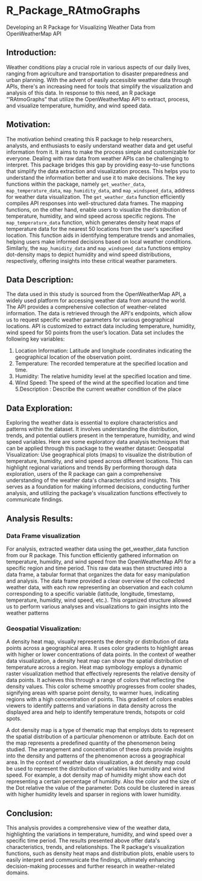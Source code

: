 # R_Package_RAtmoGraphs
Developing an R Package for Visualizing Weather Data from OpenWeatherMap API

## Introduction:
Weather conditions play a crucial role in various aspects of our daily lives, ranging from agriculture and transportation to disaster preparedness and urban planning. With the advent of easily accessible weather data through APIs, there's an increasing need for tools that simplify the visualization and analysis of this data. In response to this need, an R package “’RAtmoGraphs” that utilize the OpenWeatherMap API to extract, process, and visualize temperature, humidity, and wind speed data.

## Motivation:
The motivation behind creating this R package to help researchers, analysts, and enthusiasts to easily understand weather data and get useful information from it. It aims to make the process simple and customizable for everyone. Dealing with raw data from weather APIs can be challenging to interpret. This package bridges this gap by providing easy-to-use functions that simplify the data extraction and visualization process. This helps you to understand the information better and use it to make decisions.
The key functions within the package, namely `get_weather_data`, `map_temperature_data`, `map_humidity_data`, and `map_windspeed_data`, address for  weather data visualization. The `get_weather_data` function efficiently compiles API responses into well-structured data frames. The mapping functions, on the other hand, enable users to visualize the distribution of temperature, humidity, and wind speed across specific regions. The `map_temperature_data` function, which generates density heat maps of temperature data for the nearest 50 locations from the user's specified location. This function aids in identifying temperature trends and anomalies, helping users make informed decisions based on local weather conditions. Similarly, the `map_humidity_data` and `map_windspeed_data` functions employ dot-density maps to depict humidity and wind speed distributions, respectively, offering insights into these critical weather parameters.

## Data Description:
The data used in this study is sourced from the OpenWeatherMap API, a widely used platform for accessing weather data from around the world. The API provides a comprehensive collection of weather-related information. The data is retrieved through the API's endpoints, which allow us to request specific weather parameters for various geographical locations. API is customized to extract data including temperature, humidity, wind speed for 50 points from the user’s location. Data set includes the following key variables:
1. Location Information: Latitude and longitude coordinates indicating the geographical location of the observation point.
2. Temperature: The recorded temperature at the specified location and time. 
3. Humidity: The relative humidity level at the specified location and time.
4. Wind Speed: The speed of the wind at the specified location and time
5.Description : Describe the current weather condition of the place

## Data Exploration:
Exploring the weather data is essential to explore characteristics and patterns within the dataset. It involves understanding the distribution, trends, and potential outliers present in the temperature, humidity, and wind speed variables. Here are some exploratory data analysis techniques that can be applied through this package to the weather dataset:
Geospatial Visualization: Use geographical plots (maps) to visualize the distribution of temperature, humidity, and wind speed across different locations. This can highlight regional variations and trends
By performing thorough data exploration, users of the R package can gain a comprehensive understanding of the weather data's characteristics and insights. This serves as a foundation for making informed decisions, conducting further analysis, and utilizing the package's visualization functions effectively to communicate findings.

## Analysis Results:

### Data Frame visualization
For analysis, extracted weather data using the get_weather_data function from our R package. This function efficiently gathered information on temperature, humidity, and wind speed from the OpenWeatherMap API for a specific region and time period. This raw data was then structured into a data frame, a tabular format that organizes the data for easy manipulation and analysis. The data frame provided a clear overview of the collected weather data, with each row representing an observation and each column corresponding to a specific variable (latitude, longitude, timestamp, temperature, humidity, wind speed, etc.). This organized structure allowed us to perform various analyses and visualizations to gain insights into the weather patterns



### Geospatial Visualization:
A density heat map, visually represents the density or distribution of data points across a geographical area. It uses color gradients to highlight areas with higher or lower concentrations of data points. In the context of weather data visualization, a density heat map can show the spatial distribution of temperature across a region. Heat map symbology employs a dynamic raster visualization method that effectively represents the relative density of data points. It achieves this through a range of colors that reflecting the density values. This color scheme smoothly progresses from cooler shades, signifying areas with sparse point density, to warmer hues, indicating regions with a high concentration of points. This gradient of colors enables viewers to identify patterns and variations in data density across the displayed area and help to identify temperature trends, hotspots or cold spots. 

A dot density map is a type of thematic map that employs dots to represent the spatial distribution of a particular phenomenon or attribute. Each dot on the map represents a predefined quantity of the phenomenon being studied. The arrangement and concentration of these dots provide insights into the density and patterns of the phenomenon across a geographical area. In the context of weather data visualization, a dot density map could be used to represent the distribution of variables like humidity and wind speed. For example, a dot density map of humidity might show each dot representing a certain percentage of humidity. Also the color and the size of the Dot relative the value of the parameter. Dots could be clustered in areas with higher humidity levels and sparser in regions with lower humidity.

## Conclusion:
This analysis provides a comprehensive view of the weather data, highlighting the variations in temperature, humidity, and wind speed over a specific time period. The results presented above offer data's characteristics, trends, and relationships. The R package's visualization functions, such as density heat maps and distribution plots, enable users to easily interpret and communicate the findings, ultimately enhancing decision-making processes and further research in weather-related domains.
